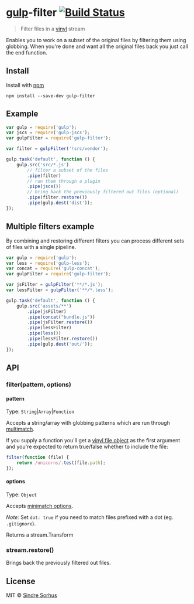 # [gulp](http://gulpjs.com)-filter [![Build Status](https://secure.travis-ci.org/sindresorhus/gulp-filter.png?branch=master)](http://travis-ci.org/sindresorhus/gulp-filter)

> Filter files in a [vinyl](https://github.com/wearefractal/vinyl) stream

Enables you to work on a subset of the original files by filtering them using globbing. When you're done and want all the original files back you just call the end function.


## Install

Install with [npm](https://npmjs.org/package/gulp-filter)

```
npm install --save-dev gulp-filter
```


## Example

```js
var gulp = require('gulp');
var jscs = require('gulp-jscs');
var gulpFilter = require('gulp-filter');

var filter = gulpFilter('!src/vendor');

gulp.task('default', function () {
	gulp.src('src/*.js')
		// filter a subset of the files
		.pipe(filter)
		// run them through a plugin
		.pipe(jscs())
		// bring back the previously filtered out files (optional)
		.pipe(filter.restore())
		.pipe(gulp.dest('dist'));
});
```

## Multiple filters example
By combining and restoring different filters you can process different sets of files with a single pipeline.

```js
var gulp = require('gulp');
var less = require('gulp-less');
var concat = require('gulp-concat');
var gulpFilter = require('gulp-filter');

var jsFilter = gulpFilter('**/*.js');
var lessFilter = gulpFilter('**/*.less');

gulp.task('default', function () {
	gulp.src('assets/**')
		.pipe(jsFilter)
		.pipe(concat("bundle.js"))
		.pipe(jsFilter.restore())
		.pipe(lessFilter)
		.pipe(less())
		.pipe(lessFilter.restore())
		.pipe(gulp.dest('out/'));
});

```


## API

### filter(pattern, options)

#### pattern

Type: `String`|`Array`|`Function`

Accepts a string/array with globbing patterns which are run through [multimatch](https://github.com/sindresorhus/multimatch).

If you supply a function you'll get a [vinyl file object](https://github.com/wearefractal/vinyl#file) as the first argument and you're expected to return true/false whether to include the file:

```js
filter(function (file) {
	return /unicorns/.test(file.path);
});
```

#### options

Type: `Object`

Accepts [minimatch options](https://github.com/isaacs/minimatch#options).

*Note:* Set `dot: true` if you need to match files prefixed with a dot (eg. `.gitignore`).


Returns a stream.Transform


### stream.restore()

Brings back the previously filtered out files.


## License

MIT © [Sindre Sorhus](http://sindresorhus.com)
